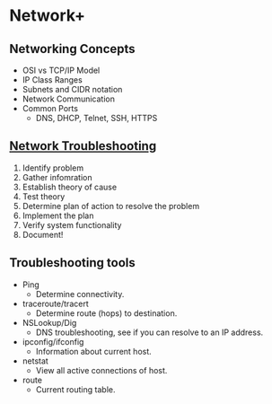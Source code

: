 # Network+

## Networking Concepts

* OSI vs TCP/IP Model
* IP Class Ranges
* Subnets and CIDR notation
* Network Communication
* Common Ports
	* DNS, DHCP, Telnet, SSH, HTTPS

## [Network Troubleshooting](./troubleshooting)

1. Identify problem
2. Gather infomration
3. Establish theory of cause
4. Test theory
5. Determine plan of action to resolve the problem
6. Implement the plan
7. Verify system functionality
8. Document!

## Troubleshooting tools

* Ping
	* Determine connectivity.
* traceroute/tracert
	* Determine route (hops) to destination.
* NSLookup/Dig
	* DNS troubleshooting, see if you can resolve to an IP address.
* ipconfig/ifconfig
	* Information about current host.
* netstat
	* View all active connections of host.
* route
	* Current routing table.

